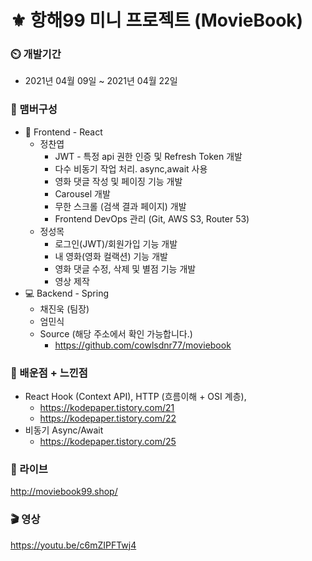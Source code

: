 # :fleur_de_lis: 항해99 미니 프로젝트 (MovieBook)

### :timer_clock: 개발기간
+ 2021년 04월 09일 ~ 2021년 04월 22일

### :mage: 맴버구성
+ :lipstick: Frontend - React
  + 정찬엽
     + JWT - 특정 api 권한 인증 및 Refresh Token 개발
     + 다수 비동기 작업 처리. async,await 사용
     + 영화 댓글 작성 및 페이징 기능 개발
     + Carousel 개발
     + 무한 스크롤 (검색 결과 페이지) 개발
     + Frontend DevOps 관리 (Git, AWS S3, Router 53)
  + 정성목
     + 로그인(JWT)/회원가입 기능 개발
     + 내 영화(영화 컬랙션) 기능 개발
     + 영화 댓글 수정, 삭제 및 별점 기능 개발
     + 영상 제작
+ :computer: Backend - Spring
  + 채진욱 (팀장)
  + 엄민식
  + Source (해당 주소에서 확인 가능합니다.)
    + https://github.com/cowlsdnr77/moviebook

### :100: 배운점 + 느낀점
+ React Hook (Context API), HTTP (흐름이해 + OSI 계층),
  + https://kodepaper.tistory.com/21
  + https://kodepaper.tistory.com/22
+ 비동기 Async/Await
  + https://kodepaper.tistory.com/25

### :link: 라이브
http://moviebook99.shop/

### :clapper: 영상
https://youtu.be/c6mZIPFTwj4
